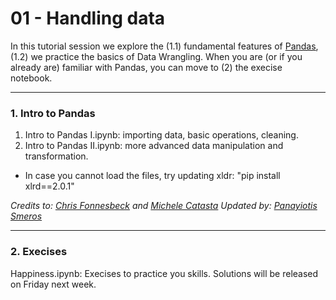 # 01 - Handling data

In this tutorial session we explore the (1.1) fundamental features of [Pandas](http://pandas.pydata.org/), (1.2) we practice the basics of Data Wrangling. When you are (or if you already are) familiar with Pandas, you can move to (2) the execise notebook.

---

### 1. Intro to Pandas

1. Intro to Pandas I.ipynb: importing data, basic operations, cleaning.
2. Intro to Pandas II.ipynb: more advanced data manipulation and transformation.

* In case you cannot load the files, try updating xldr: "pip install xlrd==2.0.1"

*Credits to: [Chris Fonnesbeck](https://github.com/fonnesbeck)  and [Michele Catasta](https://github.com/pirroh)*
*Updated by: [Panayiotis Smeros](https://github.com/psmeros)*

---
### 2. Execises

Happiness.ipynb: Execises to practice you skills. Solutions will be released on Friday next week.
